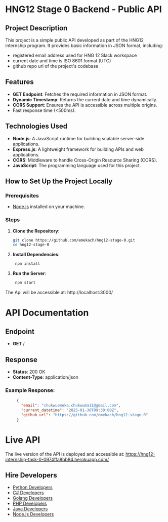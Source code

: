 # HNG12 Stage 0 Backend - Public API

## **Project Description**

This project is a simple public API developed as part of the HNG12 internship program. It provides basic information in JSON format, including:

- registered email address used for HNG 12 Slack workspace
- current date and time is ISO 8601 format (UTC)
- github repo url of the project's codebase

## **Features**

- **GET Endpoint**: Fetches the required information in JSON format.
- **Dynamic Timestamp**: Returns the current date and time dynamically.
- **CORS Support**: Ensures the API is accessible across multiple origins.
- Fast response time (<500ms).

## **Technologies Used**

- **Node.js**: A JavaScript runtime for building scalable server-side applications.
- **Express.js**: A lightweight framework for building APIs and web applications.
- **CORS**: Middleware to handle Cross-Origin Resource Sharing (CORS).
- **JavaScript**: The programming language used for this project.

## **How to Set Up the Project Locally**

### **Prerequisites**

- [Node.js](https://nodejs.org/) installed on your machine.

### **Steps**

1. **Clone the Repository**:

   ```bash
   git clone https://github.com/emekach/hng12-stage-0.git
   cd hng12-stage-0

   ```

2. **Install Dependencies**:

   ```bash
    npm install

   ```

3. **Run the Server**:
   ```bash
    npm start
   ```

The Api will be accessible at:
http://localhost:3000/

# API Documentation

## Endpoint

- **GET** /

## Response

- **Status**: 200 OK
- **Content-Type**: application/json

### Example Response:

```json
     {
       "email": "chukwuemeka.chukwuma11@gmail.com",
       "current_datetime": "2025-01-30T09:30:00Z",
       "github_url": "https://github.com/emekach/hng12-stage-0"
     }
```
# Live API
The live version of the API is deployed and accessible at:
https://hng12-internship-task-0-0974ffa8bb84.herokuapp.com/

## Hire Developers
- [Python Developers](https://hng.tech/hire/python-developers)
- [C# Developers](https://hng.tech/hire/csharp-developers)
- [Golang Developers](https://hng.tech/hire/golang-developers)
- [PHP Developers](https://hng.tech/hire/php-developers)
- [Java Developers](https://hng.tech/hire/java-developers)
- [Node.js Developers](https://hng.tech/hire/nodejs-developers)